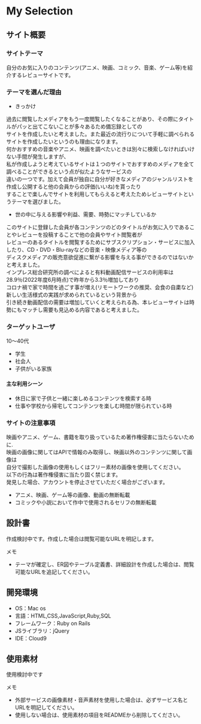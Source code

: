 # My Selection

## サイト概要

### サイトテーマ
自分のお気に入りのコンテンツ(アニメ、映画、コミック、音楽、ゲーム等)を紹介するレビューサイトです。

### テーマを選んだ理由
 - きっかけ

過去に閲覧したメディアをもう一度閲覧したくなることがあり、その際にタイトルがパッと出てこないことが多々あるため備忘録としての<br>
サイトを作成したいと考えました。また最近の流行りについて手軽に調べられるサイトを作成したいというのも理由になります。<br>
何かおすすめの音楽やアニメ、映画を調べたいときは別々に検索しなければいけない手間が発生しますが、<br>
私が作成しようと考えているサイトは１つのサイトでおすすめのメディアを全て調べることができるという点が似たようなサービスの<br>
違いの一つです。加えて会員が独自に自分が好きなメディアのジャンルリストを作成し公開すると他の会員からの評価(いいね)を貰ったり<br>
することで楽しんでサイトを利用してもらえると考えたためレビューサイトというテーマを選びました。

 - 世の中に与える影響や利益、需要、時勢にマッチしているか

このサイトに登録した会員が各コンテンツのどのタイトルがお気に入りであることやレビューを投稿することで他の会員やサイト閲覧者が<br>
レビューのあるタイトルを閲覧するためにサブスクリプション・サービスに加入したり、CD・DVD・Blu-rayなどの音楽・映像メディア等の<br>
ディスクメディアの販売意欲促進に繋がる影響を与える事ができるのではないかと考えました。<br>
インプレス総合研究所の調べによると有料動画配信サービスの利用率は28.9％(2022年度6月時点)で昨年から3.3％増加しており<br>
コロナ禍で家で時間を過ごす事が増え(リモートワークの推奨、会食の自粛など)新しい生活様式の実践が求められているという背景から<br>
引き続き動画配信の需要は増加していくと考えられる為、本レビューサイトは時勢にもマッチし需要も見込める内容であると考えました。


### ターゲットユーザ

10〜40代
 - 学生
 - 社会人
 - 子供がいる家族

#### 主な利用シーン
 - 休日に家で子供と一緒に楽しめるコンテンツを検索する時
 - 仕事や学校から帰宅してコンテンツを楽しむ時間が限られている時

### サイトの注意事項
映画やアニメ、ゲーム、書籍を取り扱っているため著作権侵害に当たらないために.<br>
映画の画像に関してはAPIで情報のみ取得し、映画以外のコンテンツに関して画像は<br>
自分で撮影した画像の使用もしくはフリー素材の画像を使用してください。<br>
以下の行為は著作権侵害に当たり固く禁じます。<br>
発見した場合、アカウントを停止させていただく場合がございます。

 - アニメ、映画、ゲーム等の画像、動画の無断転載
 - コミックや小説において作中で使用されるセリフの無断転載


## 設計書
作成検討中です。作成した場合は閲覧可能なURLを明記します。

メモ
 - テーマが確定し、ER図やテーブル定義書、詳細設計を作成した場合は、閲覧可能なURLを追記してください。


## 開発環境
- OS：Mac os
- 言語：HTML,CSS,JavaScript,Ruby,SQL
- フレームワーク：Ruby on Rails
- JSライブラリ：jQuery
- IDE：Cloud9

## 使用素材
使用検討中です

メモ
- 外部サービスの画像素材・音声素材を使用した場合は、必ずサービス名とURLを明記してください。
- 使用しない場合は、使用素材の項目をREADMEから削除してください。